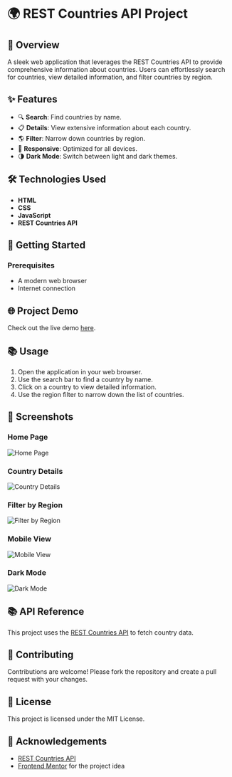 # 🌍 REST Countries API Project

## 📖 Overview
A sleek web application that leverages the REST Countries API to provide comprehensive information about countries. Users can effortlessly search for countries, view detailed information, and filter countries by region.

## ✨ Features
- 🔍 **Search**: Find countries by name.
- 📋 **Details**: View extensive information about each country.
- 🌎 **Filter**: Narrow down countries by region.
- 📱 **Responsive**: Optimized for all devices.
- 🌗 **Dark Mode**: Switch between light and dark themes.

## 🛠️ Technologies Used
- **HTML**
- **CSS**
- **JavaScript**
- **REST Countries API**

## 🚀 Getting Started
### Prerequisites
- A modern web browser
- Internet connection

## 🌐 Project Demo
Check out the live demo [here](https://surajkumar345678.github.io/REST-Countries-API-Project/).

## 📚 Usage
1. Open the application in your web browser.
2. Use the search bar to find a country by name.
3. Click on a country to view detailed information.
4. Use the region filter to narrow down the list of countries.

## 📸 Screenshots
### Home Page
![Home Page](screenshots/home-page.png)

### Country Details
![Country Details](screenshots/country-details.png)

### Filter by Region
![Filter by Region](screenshots/filter-by-region.png)

### Mobile View
![Mobile View](screenshots/mobile-view.png)

### Dark Mode
![Dark Mode](screenshots/dark-mode.png)

## 📚 API Reference
This project uses the [REST Countries API](https://restcountries.com/) to fetch country data.

## 🤝 Contributing
Contributions are welcome! Please fork the repository and create a pull request with your changes.

## 📄 License
This project is licensed under the MIT License.

## 🙏 Acknowledgements
- [REST Countries API](https://restcountries.com/)
- [Frontend Mentor](https://www.frontendmentor.io/) for the project idea
